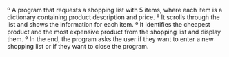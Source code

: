 º A program that requests a shopping list with 5 items, where each item is a dictionary containing product description and price.
º It scrolls through the list and shows the information for each item.
º It identifies the cheapest product and the most expensive product from the shopping list and display them.
º In the end, the program asks the user if they want to enter a new shopping list or if they want to close the program.
